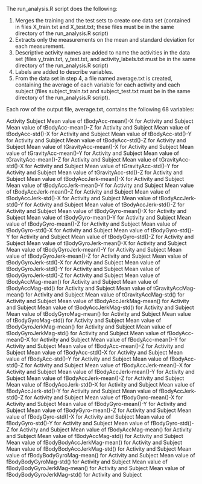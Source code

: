 The run_analysis.R script does the following:

1. Merges the training and the test sets to create one data set (contained in files X_train.txt and X_test.txt; these files must be in the same directory of the run_analysis.R script)
2. Extracts only the measurements on the mean and standard deviation for each measurement. 
3. Descriptive activity names are added to name the activities in the data set (files y_train.txt, y_test.txt, and activity_labels.txt must be in the same directory of the run_analysis.R script)
4. Labels are added to describe variables. 
5. From the data set in step 4, a file named average.txt is created, containing the average of each variable for each activity and each subject (files subject_train.txt and subject_test.txt must be in the same directory of the run_analysis.R script).


Each row of the output file, average.txt, contains the following 68 variables:

Activity
Subject
Mean value of tBodyAcc-mean()-X for Activity and Subject
Mean value of tBodyAcc-mean()-Z for Activity and Subject
Mean value of tBodyAcc-std()-X for Activity and Subject
Mean value of tBodyAcc-std()-Y for Activity and Subject
Mean value of tBodyAcc-std()-Z for Activity and Subject
Mean value of tGravityAcc-mean()-X for Activity and Subject
Mean value of tGravityAcc-mean()-Y for Activity and Subject
Mean value of tGravityAcc-mean()-Z for Activity and Subject
Mean value of tGravityAcc-std()-X for Activity and Subject
Mean value of tGravityAcc-std()-Y for Activity and Subject
Mean value of tGravityAcc-std()-Z for Activity and Subject
Mean value of tBodyAccJerk-mean()-X for Activity and Subject
Mean value of tBodyAccJerk-mean()-Y for Activity and Subject
Mean value of tBodyAccJerk-mean()-Z for Activity and Subject
Mean value of tBodyAccJerk-std()-X for Activity and Subject
Mean value of tBodyAccJerk-std()-Y for Activity and Subject
Mean value of tBodyAccJerk-std()-Z for Activity and Subject
Mean value of tBodyGyro-mean()-X for Activity and Subject
Mean value of tBodyGyro-mean()-Y for Activity and Subject
Mean value of tBodyGyro-mean()-Z for Activity and Subject
Mean value of tBodyGyro-std()-X for Activity and Subject
Mean value of tBodyGyro-std()-Y for Activity and Subject
Mean value of tBodyGyro-std()-Z for Activity and Subject
Mean value of tBodyGyroJerk-mean()-X for Activity and Subject
Mean value of tBodyGyroJerk-mean()-Y for Activity and Subject
Mean value of tBodyGyroJerk-mean()-Z for Activity and Subject
Mean value of tBodyGyroJerk-std()-X for Activity and Subject
Mean value of tBodyGyroJerk-std()-Y for Activity and Subject
Mean value of tBodyGyroJerk-std()-Z for Activity and Subject
Mean value of tBodyAccMag-mean() for Activity and Subject
Mean value of tBodyAccMag-std() for Activity and Subject
Mean value of tGravityAccMag-mean() for Activity and Subject
Mean value of tGravityAccMag-std() for Activity and Subject
Mean value of tBodyAccJerkMag-mean() for Activity and Subject
Mean value of tBodyAccJerkMag-std() for Activity and Subject
Mean value of tBodyGyroMag-mean() for Activity and Subject
Mean value of tBodyGyroMag-std() for Activity and Subject
Mean value of tBodyGyroJerkMag-mean() for Activity and Subject
Mean value of tBodyGyroJerkMag-std() for Activity and Subject
Mean value of fBodyAcc-mean()-X for Activity and Subject
Mean value of fBodyAcc-mean()-Y for Activity and Subject
Mean value of fBodyAcc-mean()-Z for Activity and Subject
Mean value of fBodyAcc-std()-X for Activity and Subject
Mean value of fBodyAcc-std()-Y for Activity and Subject
Mean value of fBodyAcc-std()-Z for Activity and Subject
Mean value of fBodyAccJerk-mean()-X for Activity and Subject
Mean value of fBodyAccJerk-mean()-Y for Activity and Subject
Mean value of fBodyAccJerk-mean()-Z for Activity and Subject
Mean value of fBodyAccJerk-std()-X for Activity and Subject
Mean value of fBodyAccJerk-std()-Y for Activity and Subject
Mean value of fBodyAccJerk-std()-Z for Activity and Subject
Mean value of fBodyGyro-mean()-X for Activity and Subject
Mean value of fBodyGyro-mean()-Y for Activity and Subject
Mean value of fBodyGyro-mean()-Z for Activity and Subject
Mean value of fBodyGyro-std()-X for Activity and Subject
Mean value of fBodyGyro-std()-Y for Activity and Subject
Mean value of fBodyGyro-std()-Z for Activity and Subject
Mean value of fBodyAccMag-mean() for Activity and Subject
Mean value of fBodyAccMag-std() for Activity and Subject
Mean value of fBodyBodyAccJerkMag-mean() for Activity and Subject
Mean value of fBodyBodyAccJerkMag-std() for Activity and Subject
Mean value of fBodyBodyGyroMag-mean() for Activity and Subject
Mean value of fBodyBodyGyroMag-std() for Activity and Subject
Mean value of fBodyBodyGyroJerkMag-mean() for Activity and Subject
Mean value of fBodyBodyGyroJerkMag-std() for Activity and Subject

